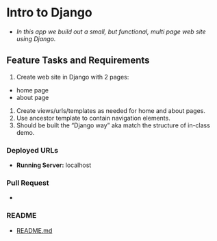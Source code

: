 # Intro to Django

+ *In this app we build out a small, but functional, multi page web site using Django.*

## Feature Tasks and Requirements

1. Create web site in Django with 2 pages:

+ home page
+ about page

1. Create views/urls/templates as needed for home and about pages.
1. Use ancestor template to contain navigation elements.
1. Should be built the “Django way” aka match the structure of in-class demo.

### Deployed URLs

+ **Running Server:** localhost

### Pull Request

+ [](URL '')

### README

+ [README.md](URL 'https://github.com/micgreene/django-snacks/blob/dev/django_snacks/README.md')
